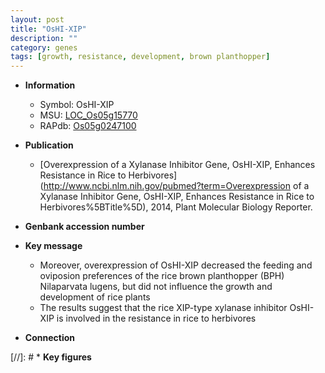 ```yaml
---
layout: post
title: "OsHI-XIP"
description: ""
category: genes
tags: [growth, resistance, development, brown planthopper]
---
```


* **Information**  
    + Symbol: OsHI-XIP  
    + MSU: [LOC_Os05g15770](http://rice.uga.edu/cgi-bin/ORF_infopage.cgi?orf=LOC_Os05g15770)  
    + RAPdb: [Os05g0247100](https://rapdb.dna.affrc.go.jp/locus/?name=Os05g0247100)  

* **Publication**  
    + [Overexpression of a Xylanase Inhibitor Gene, OsHI-XIP, Enhances Resistance in Rice to Herbivores](http://www.ncbi.nlm.nih.gov/pubmed?term=Overexpression of a Xylanase Inhibitor Gene, OsHI-XIP, Enhances Resistance in Rice to Herbivores%5BTitle%5D), 2014, Plant Molecular Biology Reporter.

* **Genbank accession number**  

* **Key message**  
    + Moreover, overexpression of OsHI-XIP decreased the feeding and oviposion preferences of the rice brown planthopper (BPH) Nilaparvata lugens, but did not influence the growth and development of rice plants
    + The results suggest that the rice XIP-type xylanase inhibitor OsHI-XIP is involved in the resistance in rice to herbivores

* **Connection**  

[//]: # * **Key figures**  



